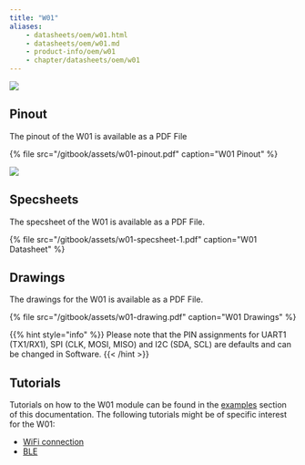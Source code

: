```yaml
---
title: "W01"
aliases:
    - datasheets/oem/w01.html
    - datasheets/oem/w01.md
    - product-info/oem/w01
    - chapter/datasheets/oem/w01
---
```

![](/gitbook/assets/w01%20%281%29.png)

## Pinout

The pinout of the W01 is available as a PDF File

{% file src="/gitbook/assets/w01-pinout.pdf" caption="W01 Pinout" %}

![](/gitbook/assets/w01-pinout.png)

## Specsheets

The specsheet of the W01 is available as a PDF File.

{% file src="/gitbook/assets/w01-specsheet-1.pdf" caption="W01 Datasheet" %}

## Drawings

The drawings for the W01 is available as a PDF File.

{% file src="/gitbook/assets/w01-drawing.pdf" caption="W01 Drawings" %}

{{% hint style="info" %}}
Please note that the PIN assignments for UART1 (TX1/RX1), SPI (CLK, MOSI, MISO) and I2C (SDA, SCL) are defaults and can be changed in Software.
{{< /hint >}}

## Tutorials

Tutorials on how to the W01 module can be found in the [examples](/../tutorials/introduction) section of this documentation. The following tutorials might be of specific interest for the W01:

* [WiFi connection](/../tutorials/all/wlan)
* [BLE](/../tutorials/all/ble)

